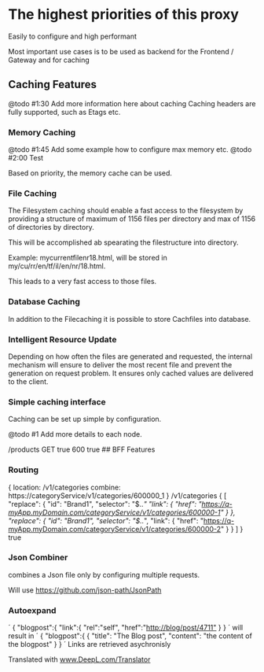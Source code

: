 # The highest priorities of this proxy

Easily to configure and high performant

Most important use cases is to be used as backend for the Frontend / Gateway
and for caching

## Caching Features

  @todo #1:30 Add more information here about caching
Caching headers are fully supported, such as Etags etc.

### Memory Caching

 @todo #1:45 Add some example how to configure max memory etc.
 @todo #2:00 Test

Based on priority, the memory cache can be used.

### File Caching

The Filesystem caching should enable a fast access to the filesystem by providing a structure of maximum of 1156 files per directory and max of 1156 of directories by directory.

This will be accomplished ab spearating the filestructure into directory.

Example: mycurrentfilenr18.html, will be stored in my/cu/rr/en/tf/il/en/nr/18.html.

This leads to a very fast access to those files.

### Database Caching

In addition to the Filecaching it is possible to store Cachfiles into database.

### Intelligent Resource Update

Depending on how often the files are generated and requested, the internal mechanism will ensure to deliver the most recent file and prevent the generation on request problem. It ensures only cached values are delivered to the client.

### Simple caching interface

Caching can be set up simple by configuration.

 @todo #1 Add more details to each node.


<cachingConfigurations>
  <configuration name="products">
    <sourcePath>/products</sourcePath>
    <methods>
      <method>GET</method>
    </methods>
    <parameterSettings>
      <ignoreOrder>
        true
      </ignoreOrder>
      <ignoreParameters>
      </ignoreParameters>
      <cache>
        <maxDurationInSeconds>600<maxDurationInSeconds>
        <autoupdate threshold="15">true</autoupdate>
      <cache>
    </parameterSettings>
  </configuration>
</cachingConfigurations>
## BFF Features

### Routing
{
    location: /v1/categories
    combine: https://categoryService/v1/categories/600000_1
}
<routeConfiguration id="mesh">
  <incomingRoute>/v1/categories<incomingRoute>
  <target>
    {
      [
        "replace": {
          "id": "Brand1",
          "selector": "$..*"
          "link": {
            "href": "https://q-myApp.myDomain.com/categoryService/v1/categories/600000-1"
          }
        },
        "replace": {
          "id": "Brand1",
          "selector": "$..*",
          "link": {
            "href": "https://q-myApp.myDomain.com/categoryService/v1/categories/600000-2"
          }
        }
      ]
    }
  </target>
  <parametersPassthrough>true</parametersPassthrough>
</routeConfiguration>
### Json Combiner

combines a Json file only by configuring multiple requests.

Will use
https://github.com/json-path/JsonPath

### Autoexpand

´
{
    "blogpost":{
      "link":{
         "rel":"self",
         "href":"<http://blog/post/4711">
      }
}
´
will result in
´
{
    "blogpost":{
      {
          "title": "The Blog post",
          "content": "the content of the blogpost"
      }
}
´
Links are retrieved asychronisly

Translated with www.DeepL.com/Translator
